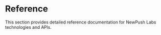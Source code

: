 # Reference

This section provides detailed reference documentation for NewPush Labs technologies and APIs.